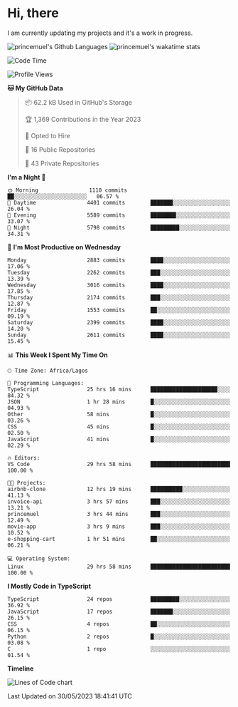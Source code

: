 # Hi, there

I am currently updating my projects and it's a work in progress.

![princemuel's Github Languages](https://github-readme-stats.vercel.app/api/top-langs/?username=princemuel&text_color=586069&layout=compact&hide_border=true&title_color=0366d6&count_private=true&include_all_commits=true&theme=tokyonight&show_icons=true)
![princemuel's wakatime stats](https://github-readme-stats.vercel.app/api/wakatime?username=princemuel&text_color=586069&layout=compact&hide_border=true&title_color=0366d6&count_private=true&include_all_commits=true&theme=tokyonight&show_icons=true)

<!--START_SECTION:waka-->
![Code Time](http://img.shields.io/badge/Code%20Time-2%2C411%20hrs%2030%20mins-blue)

![Profile Views](http://img.shields.io/badge/Profile%20Views-46-blue)

**🐱 My GitHub Data** 

> 📦 62.2 kB Used in GitHub's Storage 
 > 
> 🏆 1,369 Contributions in the Year 2023
 > 
> 💼 Opted to Hire
 > 
> 📜 16 Public Repositories 
 > 
> 🔑 43 Private Repositories 
 > 
**I'm a Night 🦉** 

```text
🌞 Morning                1110 commits        ██░░░░░░░░░░░░░░░░░░░░░░░   06.57 % 
🌆 Daytime                4401 commits        ███████░░░░░░░░░░░░░░░░░░   26.04 % 
🌃 Evening                5589 commits        ████████░░░░░░░░░░░░░░░░░   33.07 % 
🌙 Night                  5798 commits        █████████░░░░░░░░░░░░░░░░   34.31 % 
```
📅 **I'm Most Productive on Wednesday** 

```text
Monday                   2883 commits        ████░░░░░░░░░░░░░░░░░░░░░   17.06 % 
Tuesday                  2262 commits        ███░░░░░░░░░░░░░░░░░░░░░░   13.39 % 
Wednesday                3016 commits        ████░░░░░░░░░░░░░░░░░░░░░   17.85 % 
Thursday                 2174 commits        ███░░░░░░░░░░░░░░░░░░░░░░   12.87 % 
Friday                   1553 commits        ██░░░░░░░░░░░░░░░░░░░░░░░   09.19 % 
Saturday                 2399 commits        ████░░░░░░░░░░░░░░░░░░░░░   14.20 % 
Sunday                   2611 commits        ████░░░░░░░░░░░░░░░░░░░░░   15.45 % 
```


📊 **This Week I Spent My Time On** 

```text
🕑︎ Time Zone: Africa/Lagos

💬 Programming Languages: 
TypeScript               25 hrs 16 mins      █████████████████████░░░░   84.32 % 
JSON                     1 hr 28 mins        █░░░░░░░░░░░░░░░░░░░░░░░░   04.93 % 
Other                    58 mins             █░░░░░░░░░░░░░░░░░░░░░░░░   03.26 % 
CSS                      45 mins             █░░░░░░░░░░░░░░░░░░░░░░░░   02.50 % 
JavaScript               41 mins             █░░░░░░░░░░░░░░░░░░░░░░░░   02.29 % 

🔥 Editors: 
VS Code                  29 hrs 58 mins      █████████████████████████   100.00 % 

🐱‍💻 Projects: 
airbnb-clone             12 hrs 19 mins      ██████████░░░░░░░░░░░░░░░   41.13 % 
invoice-api              3 hrs 57 mins       ███░░░░░░░░░░░░░░░░░░░░░░   13.21 % 
princemuel               3 hrs 44 mins       ███░░░░░░░░░░░░░░░░░░░░░░   12.49 % 
movie-app                3 hrs 9 mins        ███░░░░░░░░░░░░░░░░░░░░░░   10.52 % 
e-shopping-cart          1 hr 51 mins        ██░░░░░░░░░░░░░░░░░░░░░░░   06.21 % 

💻 Operating System: 
Linux                    29 hrs 58 mins      █████████████████████████   100.00 % 
```

**I Mostly Code in TypeScript** 

```text
TypeScript               24 repos            █████████░░░░░░░░░░░░░░░░   36.92 % 
JavaScript               17 repos            ███████░░░░░░░░░░░░░░░░░░   26.15 % 
CSS                      4 repos             ██░░░░░░░░░░░░░░░░░░░░░░░   06.15 % 
Python                   2 repos             █░░░░░░░░░░░░░░░░░░░░░░░░   03.08 % 
C                        1 repo              ░░░░░░░░░░░░░░░░░░░░░░░░░   01.54 % 
```



**Timeline**

![Lines of Code chart](https://raw.githubusercontent.com/princemuel/princemuel/main/assets/bar_graph.png)


 Last Updated on 30/05/2023 18:41:41 UTC
<!--END_SECTION:waka-->
